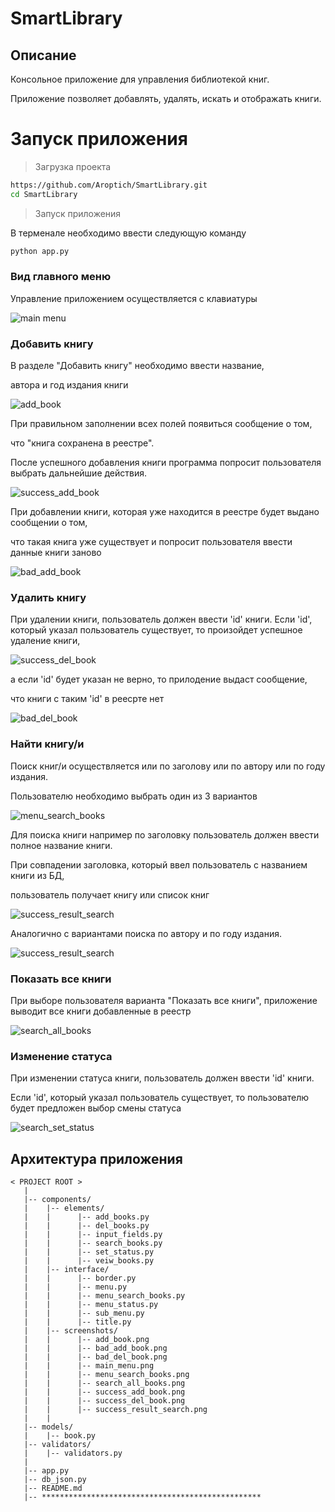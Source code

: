 # SmartLibrary

## Описание
Консольное приложение для управления библиотекой книг.

Приложение позволяет добавлять, удалять, искать и отображать книги.

# Запуск приложения

> Загрузка проекта
```bash
https://github.com/Aroptich/SmartLibrary.git
cd SmartLibrary
```

> Запуск приложения

В терменале необходимо ввести следующую команду
```bash
python app.py
```

### **Вид главного меню**

Управление приложением осуществляется с клавиатуры

![main menu](components/screenshots/main_menu.png)

### **Добавить книгу**

В разделе "Добавить книгу" необходимо ввести название, 

автора и год издания книги

![add_book](components/screenshots/add_book.png)

При правильном заполнении всех полей появиться сообщение о том, 

что "книга сохранена в реестре".

После успешного добавления книги программа попросит пользователя выбрать дальнейшие действия.

![success_add_book](components/screenshots/success_add_book.png)

При добавлении книги, которая уже находится в реестре будет выдано сообщении о том, 

что такая книга уже существует и попросит пользователя ввести данные книги заново

![bad_add_book](components/screenshots/bad_add_book.png)

### **Удалить книгу**

При удалении книги, пользователь должен ввести 'id' книги.
Если 'id', который указал пользователь существует, то произойдет успешное удаление книги,

![success_del_book](components/screenshots/success_del_book.png)


а если 'id' будет указан не верно, то прилодение выдаст сообщение, 

что книги с таким 'id' в реесрте нет

![bad_del_book](components/screenshots/bad_del_book.png)


### **Найти книгу/и**

Поиск книг/и осуществляется или по заголову или по автору или по году издания.

Пользователю необходимо выбрать один из 3 вариантов

![menu_search_books](components/screenshots/menu_search_books.png)

Для поиска книги например по заголовку пользователь должен ввести полное название книги. 

При совпадении заголовка, который ввел пользователь с названием книги из БД, 

пользователь получает книгу или список книг

![success_result_search](components/screenshots/success_result_search.png)


Аналогично с вариантами поиска по автору и по году издания.

![success_result_search](components/screenshots/success_result_search.png)

### **Показать все книги**

При выборе пользователя варианта "Показать все книги", приложение выводит все книги добавленные в реестр

![search_all_books](components/screenshots/search_all_books.png)

### **Изменение статуса**

При изменении статуса книги, пользователь должен ввести 'id' книги.

Если 'id', который указал пользователь существует, то пользователю будет предложен выбор смены статуса

![search_set_status](components/screenshots/search_set_status.png)

## Архитектура приложения

```
< PROJECT ROOT >
   |
   |-- components/                 
   |    |-- elements/
   |    |      |-- add_books.py
   |    |      |-- del_books.py
   |    |      |-- input_fields.py     
   |    |      |-- search_books.py     
   |    |      |-- set_status.py     
   |    |      |-- veiw_books.py     
   |    |-- interface/
   |    |      |-- border.py
   |    |      |-- menu.py
   |    |      |-- menu_search_books.py     
   |    |      |-- menu_status.py     
   |    |      |-- sub_menu.py     
   |    |      |-- title.py  
   |    |-- screenshots/            
   |    |      |-- add_book.png
   |    |      |-- bad_add_book.png
   |    |      |-- bad_del_book.png     
   |    |      |-- main_menu.png 
   |    |      |-- menu_search_books.png
   |    |      |-- search_all_books.png     
   |    |      |-- success_add_book.png     
   |    |      |-- success_del_book.png     
   |    |      |-- success_result_search.png    
   |    |
   |-- models/ 
   |    |-- book.py   
   |-- validators/ 
   |    |-- validators.py             
   |              
   |-- app.py
   |-- db_json.py            
   |-- README.md
   |-- ************************************************* 
```